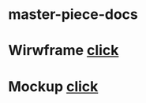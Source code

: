 # master-piece-docs

<h1>Wirwframe <a href="https://miro.com/welcomeonboard/cEZjTmxtdElOalFqc2pLNnZiTXVyaVgycVhzZFRtbW1vQWVtZm1kdnNoVWxNMUVic0dPTHNxSVJ2VTBxWDJZWXwzMDc0NDU3MzYzNDk5MTgxODIw?invite_link_id=473428422516" target="_blank">click</a></h1>
<h1>Mockup <a href="https://miro.com/welcomeonboard/cEZjTmxtdElOalFqc2pLNnZiTXVyaVgycVhzZFRtbW1vQWVtZm1kdnNoVWxNMUVic0dPTHNxSVJ2VTBxWDJZWXwzMDc0NDU3MzYzNDk5MTgxODIw?invite_link_id=473428422516" target="_blank">click</a></h1>

